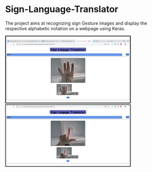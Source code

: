# Sign-Language-Translator
The project aims at recognizing sign Gesture images and display the respective alphabetic notation on a webpage using Keras.

<div>
<img src="images/pic1.jpg" width="400">
<img src="images/pic2.jpg" width="400">
</div>
